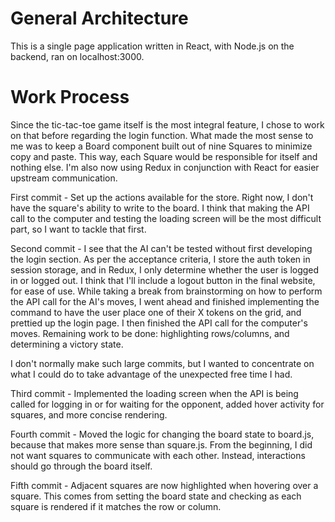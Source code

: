 # General Architecture
This is a single page application written in React, with Node.js on the backend, ran on localhost:3000.

# Work Process
Since the tic-tac-toe game itself is the most integral feature, I chose to work on that before regarding the login function. What made the most sense to me was to keep a Board component built out of nine Squares to minimize copy and paste. This way, each Square would be responsible for itself and nothing else. I'm also now using Redux in conjunction with React for easier upstream communication.

First commit - Set up the actions available for the store. Right now, I don't have the square's ability to write to the board. I think that making the API call to the computer and testing the loading screen will be the most difficult part, so I want to tackle that first.

Second commit - I see that the AI can't be tested without first developing the login section. As per the acceptance criteria, I store the auth token in session storage, and in Redux, I only determine whether the user is logged in or logged out. I think that I'll include a logout button in the final website, for ease of use. While taking a break from brainstorming on how to perform the API call for the AI's moves, I went ahead and finished implementing the command to have the user place one of their X tokens on the grid, and prettied up the login page. I then finished the API call for the computer's moves. Remaining work to be done: highlighting rows/columns, and determining a victory state.

I don't normally make such large commits, but I wanted to concentrate on what I could do to take advantage of the unexpected free time I had.

Third commit - Implemented the loading screen when the API is being called for logging in or for waiting for the opponent, added hover activity for squares, and more concise rendering.

Fourth commit - Moved the logic for changing the board state to board.js, because that makes more sense than square.js. From the beginning, I did not want squares to communicate with each other. Instead, interactions should go through the board itself.

Fifth commit - Adjacent squares are now highlighted when hovering over a square. This comes from setting the board state and checking as each square is rendered if it matches the row or column.